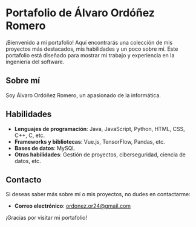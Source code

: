 
# Portafolio de Álvaro Ordóñez Romero

¡Bienvenido a mi portafolio! Aquí encontrarás una colección de mis proyectos más destacados, mis habilidades y un poco sobre mí. Este portafolio está diseñado para mostrar mi trabajo y experiencia en la ingeniería del software.

## Sobre mí

Soy Álvaro Ordóñez Romero, un apasionado de la informática.

## Habilidades

- **Lenguajes de programación**: Java, JavaScript, Python, HTML, CSS, C++, C, etc.
- **Frameworks y bibliotecas**: Vue.js, TensorFlow, Pandas, etc.
- **Bases de datos**: MySQL
- **Otras habilidades**: Gestión de proyectos, ciberseguridad, ciencia de datos, etc.


## Contacto

Si deseas saber más sobre mí o mis proyectos, no dudes en contactarme:

- **Correo electrónico**: ordonez.or24@gmail.com

¡Gracias por visitar mi portafolio!